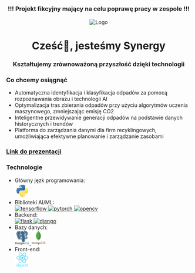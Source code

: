 <h3 align="center">!!! Projekt fikcyjny mający na celu poprawę pracy w zespole !!!</h3>
<p align="center"><img src="https://cdn.discordapp.com/attachments/1012807396206334093/1218551745882357800/image.png?ex=660813bf&is=65f59ebf&hm=e22093b3e5e0534caf0cac05eca7dcb67cac1b03a79f0a45bdb55b714627ecb3&" alt="Logo" width="400" height="400" align="center"/></p>
<h1 align="center">Cześć👋, jesteśmy Synergy</h1>
<h3 align="center">Kształtujemy zrównoważoną przyszłość dzięki technologii</h3>

<p align="left">
  <h3 align="left">Co chcemy osiągnąć</h3>
  <ul>
    <li>Automatyczna identyfikacja i klasyfikacja odpadów za pomocą rozpoznawania obrazu i technologii AI</li>
    <li>Optymalizacja tras zbierania odpadów przy użyciu algorytmów uczenia maszynowego, zmniejszając emisję CO2</li>
    <li>Inteligentne przewidywanie generacji odpadów na podstawie danych historycznych i trendów</li>
    <li>Platforma do zarządzania danymi dla firm recyklingowych, umożliwiająca efektywne planowanie i zarządzanie zasobami</li>
  </ul>
  <h3><a href="https://docs.google.com/presentation/d/100PzgHAlpeCqVTnqqwTSeaJbI7Tcv-Cus11vt1qQMnY/edit?usp=sharing" target="_blank" rel="noreferrer">Link do prezentacji</a></h3>
  <h3 align="left">Technologie</h3>
    <ul> 
    <li>Główny jęzk programowania: <br/> <a href="https://www.python.org" target="_blank" rel="noreferrer"> <img src="https://raw.githubusercontent.com/devicons/devicon/master/icons/python/python-original.svg" alt="python" width="40" height="40"/> </a></li>
    <li>Biblioteki AI/ML: <br />
    <a href="https://www.tensorflow.org" target="_blank" rel="noreferrer"> <img src="https://www.vectorlogo.zone/logos/tensorflow/tensorflow-icon.svg" alt="tensorflow" width="40" height="40"/> </a>
    <a href="https://pytorch.org/" target="_blank" rel="noreferrer"> <img src="https://www.vectorlogo.zone/logos/pytorch/pytorch-icon.svg" alt="pytorch" width="40" height="40"/> </a>
    <a href="https://opencv.org/" target="_blank" rel="noreferrer"> <img src="https://www.vectorlogo.zone/logos/opencv/opencv-icon.svg" alt="opencv" width="40" height="40"/> </a>
    </li>
    <li>Backend: <br />
    <a href="https://flask.palletsprojects.com/" target="_blank" rel="noreferrer"> <img src="https://www.vectorlogo.zone/logos/pocoo_flask/pocoo_flask-icon.svg" alt="flask" width="40" height="40"/> </a>
    <a href="https://www.djangoproject.com/" target="_blank" rel="noreferrer"> <img src="https://cdn.worldvectorlogo.com/logos/django.svg" alt="django" width="40" height="40"/> </a>
    </li>
    <li>Bazy danych: <br />
    <a href="https://www.postgresql.org" target="_blank" rel="noreferrer"> <img src="https://raw.githubusercontent.com/devicons/devicon/master/icons/postgresql/postgresql-original-wordmark.svg" alt="postgresql" width="40" height="40"/> </a>
      <a href="https://www.mongodb.com/" target="_blank" rel="noreferrer"> <img src="https://raw.githubusercontent.com/devicons/devicon/master/icons/mongodb/mongodb-original-wordmark.svg" alt="mongodb" width="40" height="40"/> </a>
    </li>
    <li>Front-end: <br />
      <a href="https://reactjs.org/" target="_blank" rel="noreferrer"> <img src="https://raw.githubusercontent.com/devicons/devicon/master/icons/react/react-original-wordmark.svg" alt="react" width="40" height="40"/> </a>
    </li>
  </ul>
</p>
